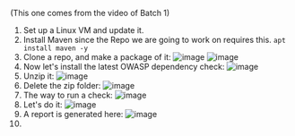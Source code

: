 (This one comes from the video of Batch 1)

1) Set up a Linux VM and update it.
2) Install Maven since the Repo we are going to work on requires this.
   `apt install maven -y`
3)  Clone a repo, and make a package of it:
   ![image](https://github.com/iemad/Learning-DevOps-2023/assets/17620076/a90a8b3e-7789-4e2c-9d7d-7faa1801e37c)
   ![image](https://github.com/iemad/Learning-DevOps-2023/assets/17620076/5a113b42-02ce-4d91-bdbe-9c48d4b0720b)
4) Now let's install the latest OWASP dependency check:
   ![image](https://github.com/iemad/Learning-DevOps-2023/assets/17620076/95870a3c-575b-40f7-b6c6-269f0a7f69e7)
5) Unzip it:
   ![image](https://github.com/iemad/Learning-DevOps-2023/assets/17620076/9f574aaa-87ed-407c-879a-3fe1f2a70e8b)
6) Delete the zip folder:
   ![image](https://github.com/iemad/Learning-DevOps-2023/assets/17620076/0792b5b7-d6c2-4d41-bdac-9450b5462c33)
7) The way to run a check:
   ![image](https://github.com/iemad/Learning-DevOps-2023/assets/17620076/322ccc46-1620-49da-9b54-1ac0f6010a44)
8) Let's do it:
   ![image](https://github.com/iemad/Learning-DevOps-2023/assets/17620076/3f4dcefd-bc19-4ab8-858c-9f3d3f1305f6)
9) A report is generated here:
    ![image](https://github.com/iemad/Learning-DevOps-2023/assets/17620076/d23bc263-4b5c-46f3-af88-f196fcd92a6f)
10) 
   

   
